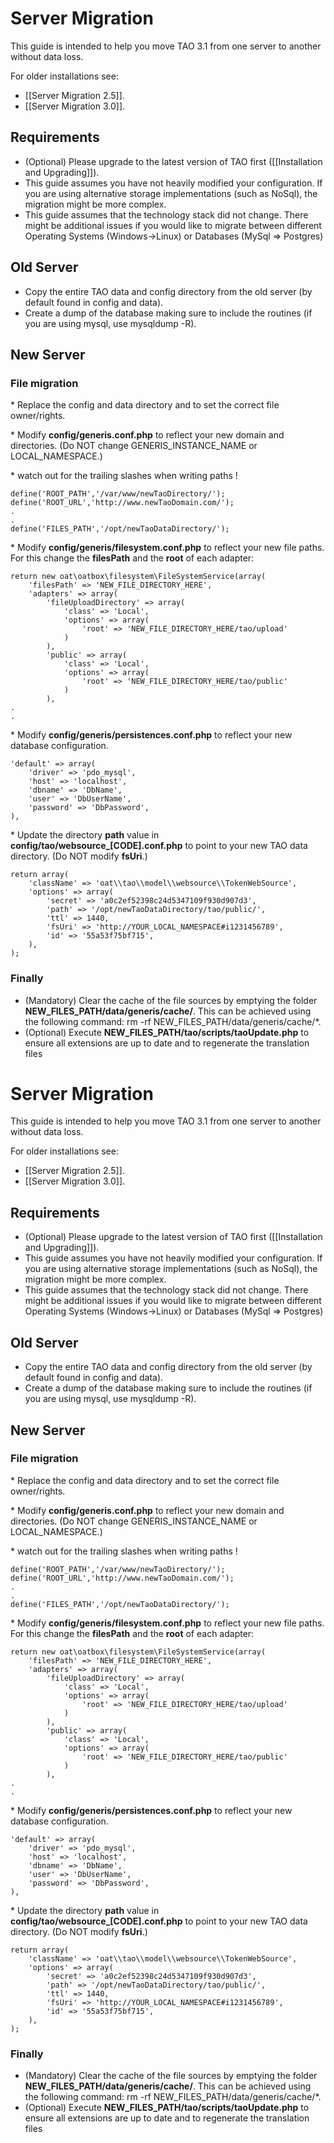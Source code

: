 <!--
author:
    - 'Joel Bout'
created_at: '2015-07-14 18:52:42'
updated_at: '2016-08-12 11:34:55'
tags:
    - 'Administrator Guide'
-->

Server Migration
================

This guide is intended to help you move TAO 3.1 from one server to another without data loss.

For older installations see:

-   [[Server Migration 2.5]].
-   [[Server Migration 3.0]].

Requirements
------------

-   (Optional) Please upgrade to the latest version of TAO first ([[Installation and Upgrading]]).
-   This guide assumes you have not heavily modified your configuration. If you are using alternative storage implementations (such as NoSql), the migration might be more complex.
-   This guide assumes that the technology stack did not change. There might be additional issues if you would like to migrate between different Operating Systems (Windows-\>Linux) or Databases (MySql =\> Postgres)

Old Server
----------

-   Copy the entire TAO data and config directory from the old server (by default found in config and data).
-   Create a dump of the database making sure to include the routines (if you are using mysql, use mysqldump -R).

New Server
----------

### File migration

\* Replace the config and data directory and to set the correct file owner/rights.

\* Modify **config/generis.conf.php** to reflect your new domain and directories. (Do NOT change GENERIS\_INSTANCE\_NAME or LOCAL\_NAMESPACE.)

\* watch out for the trailing slashes when writing paths !

    define('ROOT_PATH','/var/www/newTaoDirectory/');
    define('ROOT_URL','http://www.newTaoDomain.com/');
    .
    .
    define('FILES_PATH','/opt/newTaoDataDirectory/');

\* Modify **config/generis/filesystem.conf.php** to reflect your new file paths. For this change the **filesPath** and the **root** of each adapter:

    return new oat\oatbox\filesystem\FileSystemService(array(
        'filesPath' => 'NEW_FILE_DIRECTORY_HERE',
        'adapters' => array(
            'fileUploadDirectory' => array(
                'class' => 'Local',
                'options' => array(
                    'root' => 'NEW_FILE_DIRECTORY_HERE/tao/upload'
                )
            ),
            'public' => array(
                'class' => 'Local',
                'options' => array(
                    'root' => 'NEW_FILE_DIRECTORY_HERE/tao/public'
                )
            ),
    .
    .

\* Modify **config/generis/persistences.conf.php** to reflect your new database configuration.

    'default' => array(
        'driver' => 'pdo_mysql',
        'host' => 'localhost',
        'dbname' => 'DbName',
        'user' => 'DbUserName',
        'password' => 'DbPassword',
    ),

\* Update the directory **path** value in **config/tao/websource\_[CODE].conf.php** to point to your new TAO data directory. (Do NOT modify **fsUri**.)

    return array(
        'className' => 'oat\\tao\\model\\websource\\TokenWebSource',
        'options' => array(
            'secret' => 'a0c2ef52398c24d5347109f930d907d3',
            'path' => '/opt/newTaoDataDirectory/tao/public/',
            'ttl' => 1440,
            'fsUri' => 'http://YOUR_LOCAL_NAMESPACE#i1231456789',
            'id' => '55a53f75bf715',
        ),
    );

### Finally

-   (Mandatory) Clear the cache of the file sources by emptying the folder **NEW\_FILES\_PATH/data/generis/cache/**. This can be achieved using the following command: rm -rf NEW\_FILES\_PATH/data/generis/cache/\*.
-   (Optional) Execute **NEW\_FILES\_PATH/tao/scripts/taoUpdate.php** to ensure all extensions are up to date and to regenerate the translation files

Server Migration
================

This guide is intended to help you move TAO 3.1 from one server to another without data loss.

For older installations see:

-   [[Server Migration 2.5]].
-   [[Server Migration 3.0]].

Requirements
------------

-   (Optional) Please upgrade to the latest version of TAO first ([[Installation and Upgrading]]).
-   This guide assumes you have not heavily modified your configuration. If you are using alternative storage implementations (such as NoSql), the migration might be more complex.
-   This guide assumes that the technology stack did not change. There might be additional issues if you would like to migrate between different Operating Systems (Windows-\>Linux) or Databases (MySql =\> Postgres)

Old Server
----------

-   Copy the entire TAO data and config directory from the old server (by default found in config and data).
-   Create a dump of the database making sure to include the routines (if you are using mysql, use mysqldump -R).

New Server
----------

### File migration

\* Replace the config and data directory and to set the correct file owner/rights.

\* Modify **config/generis.conf.php** to reflect your new domain and directories. (Do NOT change GENERIS\_INSTANCE\_NAME or LOCAL\_NAMESPACE.)

\* watch out for the trailing slashes when writing paths !

    define('ROOT_PATH','/var/www/newTaoDirectory/');
    define('ROOT_URL','http://www.newTaoDomain.com/');
    .
    .
    define('FILES_PATH','/opt/newTaoDataDirectory/');

\* Modify **config/generis/filesystem.conf.php** to reflect your new file paths. For this change the **filesPath** and the **root** of each adapter:

    return new oat\oatbox\filesystem\FileSystemService(array(
        'filesPath' => 'NEW_FILE_DIRECTORY_HERE',
        'adapters' => array(
            'fileUploadDirectory' => array(
                'class' => 'Local',
                'options' => array(
                    'root' => 'NEW_FILE_DIRECTORY_HERE/tao/upload'
                )
            ),
            'public' => array(
                'class' => 'Local',
                'options' => array(
                    'root' => 'NEW_FILE_DIRECTORY_HERE/tao/public'
                )
            ),
    .
    .

\* Modify **config/generis/persistences.conf.php** to reflect your new database configuration.

    'default' => array(
        'driver' => 'pdo_mysql',
        'host' => 'localhost',
        'dbname' => 'DbName',
        'user' => 'DbUserName',
        'password' => 'DbPassword',
    ),

\* Update the directory **path** value in **config/tao/websource\_[CODE].conf.php** to point to your new TAO data directory. (Do NOT modify **fsUri**.)

    return array(
        'className' => 'oat\\tao\\model\\websource\\TokenWebSource',
        'options' => array(
            'secret' => 'a0c2ef52398c24d5347109f930d907d3',
            'path' => '/opt/newTaoDataDirectory/tao/public/',
            'ttl' => 1440,
            'fsUri' => 'http://YOUR_LOCAL_NAMESPACE#i1231456789',
            'id' => '55a53f75bf715',
        ),
    );

### Finally

-   (Mandatory) Clear the cache of the file sources by emptying the folder **NEW\_FILES\_PATH/data/generis/cache/**. This can be achieved using the following command: rm -rf NEW\_FILES\_PATH/data/generis/cache/\*.
-   (Optional) Execute **NEW\_FILES\_PATH/tao/scripts/taoUpdate.php** to ensure all extensions are up to date and to regenerate the translation files


